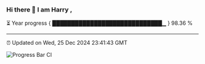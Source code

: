 ### Hi there 👋 I am Harry , 

⏳ Year progress { █████████████████████████████▁ } 98.36 %

---

⏰ Updated on Wed, 25 Dec 2024 23:41:43 GMT

![Progress Bar CI](https://github.com/duykhang68/duykhang68/workflows/Progress%20Bar%20CI/badge.svg)
